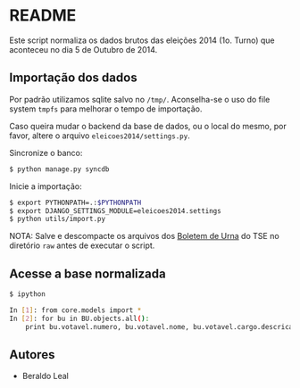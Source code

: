 # README

Este script normaliza os dados brutos das eleições 2014 (1o. Turno) que
aconteceu no dia 5 de Outubro de 2014.

## Importação dos dados

Por padrão utilizamos sqlite salvo no `/tmp/`. Aconselha-se o uso do file
system `tmpfs` para melhorar o tempo de importação.

Caso queira mudar o backend da base de dados, ou o local do mesmo, por favor,
altere o arquivo `eleicoes2014/settings.py`.

Sincronize o banco:

```bash
$ python manage.py syncdb
```

Inicie a importação:

```bash
$ export PYTHONPATH=.:$PYTHONPATH
$ export DJANGO_SETTINGS_MODULE=eleicoes2014.settings
$ python utils/import.py
```

NOTA: Salve e descompacte os arquivos dos [Boletem de
Urna](http://www.tse.jus.br/hotSites/pesquisas-eleitorais/resultados_anos/boletim_urna/boletim_urna_1_turno-2014.html)
do TSE no diretório `raw` antes de executar o script.

## Acesse a base normalizada

```bash
$ ipython

In [1]: from core.models import *                                
In [2]: for bu in BU.objects.all():                               
    print bu.votavel.numero, bu.votavel.nome, bu.votavel.cargo.descricao, bu.votos
```

## Autores

  * Beraldo Leal <beraldo AT ime DOT usp DOT br>
